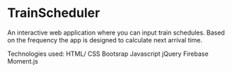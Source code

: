 # TrainScheduler

An interactive web application where you can input train schedules. Based on the frequency the app is designed to calculate next arrival time. 

Technologies used:
HTML/ CSS
Bootsrap
Javascript
jQuery
Firebase
Moment.js
